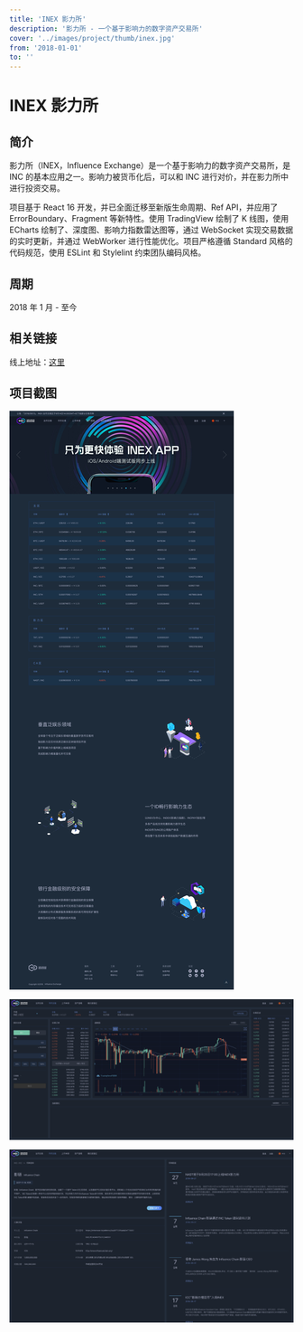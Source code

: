 ```yaml
---
title: 'INEX 影力所'
description: '影力所 - 一个基于影响力的数字资产交易所'
cover: '../images/project/thumb/inex.jpg'
from: '2018-01-01'
to: ''
---
```



# INEX 影力所

## 简介

影力所（INEX，Influence Exchange）是一个基于影响力的数字资产交易所，是 INC 的基本应用之一。影响力被货币化后，可以和 INC 进行对价，并在影力所中进行投资交易。

项目基于 React 16 开发，并已全面迁移至新版生命周期、Ref API，并应用了 ErrorBoundary、Fragment 等新特性。使用 TradingView 绘制了 K 线图，使用 ECharts 绘制了、深度图、影响力指数雷达图等，通过 WebSocket 实现交易数据的实时更新，并通过 WebWorker 进行性能优化。项目严格遵循 Standard 风格的代码规范，使用 ESLint 和 Stylelint 约束团队编码风格。

## 周期

2018 年 1 月 - 至今

## 相关链接

线上地址：<a target="_blank" href='https://www.inex.exchange'>这里</a>

## 项目截图

![首页](../images/project/inex/1.png)

![交易主页](../images/project/inex/2.png)

![币种资料](../images/project/inex/3.png)